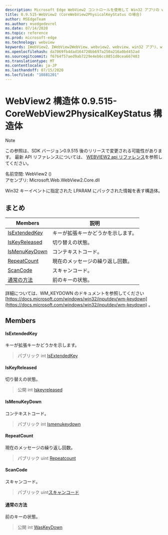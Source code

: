 ```yaml
---
description: Microsoft Edge WebView2 コントロールを使用して Win32 アプリの web コンテンツをホストする
title: 0.9.515-WebView2 (CoreWebView2PhysicalKeyStatus の場合)
author: MSEdgeTeam
ms.author: msedgedevrel
ms.date: 07/14/2020
ms.topic: reference
ms.prod: microsoft-edge
ms.technology: webview
keywords: IWebView2、IWebView2WebView、webview2、webview、win32 アプリ、win32、edge、ICoreWebView2、ICoreWebView2Controller、browser control、edge html
ms.openlocfilehash: da7069fb4dad164720bb697a250a216a0bd452ad
ms.sourcegitcommit: f6764f57aed9ab7229e4eb6cc8851d0cea667403
ms.translationtype: MT
ms.contentlocale: ja-JP
ms.lasthandoff: 07/15/2020
ms.locfileid: "10881201"
---
```

# WebView2 構造体 0.9.515-CoreWebView2PhysicalKeyStatus 構造体 

> [!NOTE]
> この参照は、SDK バージョン0.9.515 後のリリースで変更される可能性があります。 最新 API リファレンスについては、 [WEBVIEW2 api リファレンス](../../../webview2-api-reference.md)を参照してください。

名前空間: WebView2 () \
アセンブリ: Microsoft.Web.WebView2.Core.dll

Win32 キーイベントに指定された LPARAM にパックされた情報を表す構造体。

## まとめ

 Members                        | 説明
--------------------------------|---------------------------------------------
[IsExtendedKey](#isextendedkey) | キーが拡張キーかどうかを示します。
[IsKeyReleased](#iskeyreleased) | 切り替えの状態。
[IsMenuKeyDown](#ismenukeydown) | コンテキストコード。
[RepeatCount](#repeatcount) | 現在のメッセージの繰り返し回数。
[ScanCode](#scancode) | スキャンコード。
[通常の方法](#waskeydown) | 前のキーの状態。

詳細については、WM_KEYDOWN のドキュメントを参照してください [https://docs.microsoft.com/windows/win32/inputdev/wm-keydown](https://docs.microsoft.com/windows/win32/inputdev/wm-keydown) 。

## Members

#### IsExtendedKey 

キーが拡張キーかどうかを示します。

> パブリック int [IsExtendedKey](#isextendedkey)

#### IsKeyReleased 

切り替えの状態。

> 公開 int [Iskeyreleased](#iskeyreleased)

#### IsMenuKeyDown 

コンテキストコード。

> パブリック int [Ismenukeydown](#ismenukeydown)

#### RepeatCount 

現在のメッセージの繰り返し回数。

> パブリック uint [Repeatcount](#repeatcount)

#### ScanCode 

スキャンコード。

> パブリック uint[スキャンコード](#scancode)

#### 通常の方法 

前のキーの状態。

> 公開 int [WasKeyDown](#waskeydown)

